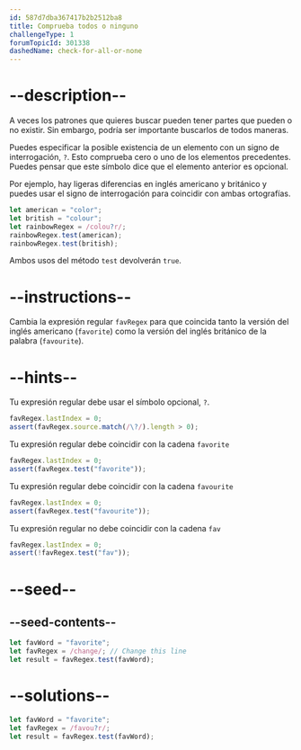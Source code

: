 ```yaml
---
id: 587d7dba367417b2b2512ba8
title: Comprueba todos o ninguno
challengeType: 1
forumTopicId: 301338
dashedName: check-for-all-or-none
---
```


# --description--

A veces los patrones que quieres buscar pueden tener partes que pueden o no existir. Sin embargo, podría ser importante buscarlos de todos maneras.

Puedes especificar la posible existencia de un elemento con un signo de interrogación, `?`. Esto comprueba cero o uno de los elementos precedentes. Puedes pensar que este símbolo dice que el elemento anterior es opcional.

Por ejemplo, hay ligeras diferencias en inglés americano y británico y puedes usar el signo de interrogación para coincidir con ambas ortografías.

```js
let american = "color";
let british = "colour";
let rainbowRegex = /colou?r/;
rainbowRegex.test(american);
rainbowRegex.test(british);
```

Ambos usos del método `test` devolverán `true`.

# --instructions--

Cambia la expresión regular `favRegex` para que coincida tanto la versión del inglés americano (`favorite`) como la versión del inglés británico de la palabra (`favourite`).

# --hints--

Tu expresión regular debe usar el símbolo opcional, `?`.

```js
favRegex.lastIndex = 0;
assert(favRegex.source.match(/\?/).length > 0);
```

Tu expresión regular debe coincidir con la cadena `favorite`

```js
favRegex.lastIndex = 0;
assert(favRegex.test("favorite"));
```

Tu expresión regular debe coincidir con la cadena `favourite`

```js
favRegex.lastIndex = 0;
assert(favRegex.test("favourite"));
```

Tu expresión regular no debe coincidir con la cadena `fav`

```js
favRegex.lastIndex = 0;
assert(!favRegex.test("fav"));
```

# --seed--

## --seed-contents--

```js
let favWord = "favorite";
let favRegex = /change/; // Change this line
let result = favRegex.test(favWord);
```

# --solutions--

```js
let favWord = "favorite";
let favRegex = /favou?r/;
let result = favRegex.test(favWord);
```
